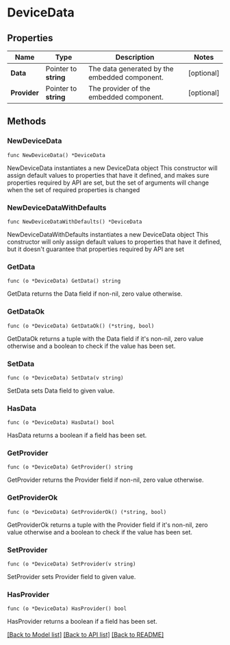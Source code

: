 # DeviceData

## Properties

Name | Type | Description | Notes
------------ | ------------- | ------------- | -------------
**Data** | Pointer to **string** | The data generated by the embedded component. | [optional] 
**Provider** | Pointer to **string** | The provider of the embedded component. | [optional] 

## Methods

### NewDeviceData

`func NewDeviceData() *DeviceData`

NewDeviceData instantiates a new DeviceData object
This constructor will assign default values to properties that have it defined,
and makes sure properties required by API are set, but the set of arguments
will change when the set of required properties is changed

### NewDeviceDataWithDefaults

`func NewDeviceDataWithDefaults() *DeviceData`

NewDeviceDataWithDefaults instantiates a new DeviceData object
This constructor will only assign default values to properties that have it defined,
but it doesn't guarantee that properties required by API are set

### GetData

`func (o *DeviceData) GetData() string`

GetData returns the Data field if non-nil, zero value otherwise.

### GetDataOk

`func (o *DeviceData) GetDataOk() (*string, bool)`

GetDataOk returns a tuple with the Data field if it's non-nil, zero value otherwise
and a boolean to check if the value has been set.

### SetData

`func (o *DeviceData) SetData(v string)`

SetData sets Data field to given value.

### HasData

`func (o *DeviceData) HasData() bool`

HasData returns a boolean if a field has been set.

### GetProvider

`func (o *DeviceData) GetProvider() string`

GetProvider returns the Provider field if non-nil, zero value otherwise.

### GetProviderOk

`func (o *DeviceData) GetProviderOk() (*string, bool)`

GetProviderOk returns a tuple with the Provider field if it's non-nil, zero value otherwise
and a boolean to check if the value has been set.

### SetProvider

`func (o *DeviceData) SetProvider(v string)`

SetProvider sets Provider field to given value.

### HasProvider

`func (o *DeviceData) HasProvider() bool`

HasProvider returns a boolean if a field has been set.


[[Back to Model list]](../README.md#documentation-for-models) [[Back to API list]](../README.md#documentation-for-api-endpoints) [[Back to README]](../README.md)


